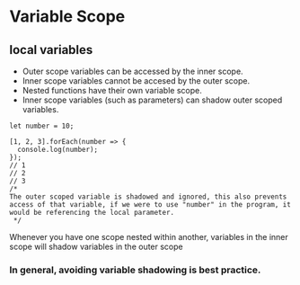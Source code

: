 # Variable Scope

## local variables
* Outer scope variables can be accessed by the inner scope.
* Inner scope variables cannot be accesed by the outer scope.
* Nested functions have their own variable scope.
* Inner scope variables (such as parameters) can shadow outer scoped variables.

``` JS
let number = 10;

[1, 2, 3].forEach(number => {
  console.log(number);
});
// 1
// 2
// 3
/*
The outer scoped variable is shadowed and ignored, this also prevents access of that variable, if we were to use "number" in the program, it would be referencing the local parameter.
 */
```
Whenever you have one scope nested within another, variables in the inner scope will shadow variables in the outer scope

### In general, avoiding variable shadowing is best practice.




